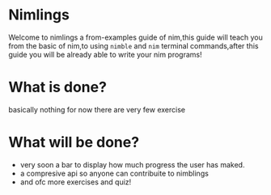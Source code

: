 # Nimlings

Welcome to nimlings a from-examples guide of nim,this guide will teach you from the basic of nim,to using `nimble` and `nim` terminal commands,after this guide you will be already able to write your nim programs!


# What is done?
basically nothing for now there are very few exercise

# What will be done?
- very soon a bar to display how much progress the user has maked.
- a compresive api so anyone can contribuite to nimblings
- and ofc more exercises and quiz!